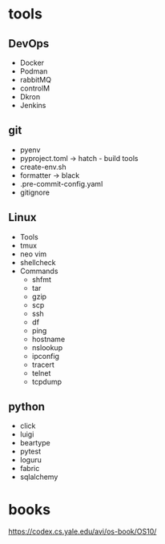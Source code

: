 # tools

## DevOps
- Docker
- Podman
- rabbitMQ
- controlM
- Dkron
- Jenkins


## git
- pyenv 
- pyproject.toml -> hatch - build tools
- create-env.sh
- formatter -> black
- .pre-commit-config.yaml
- gitignore

## Linux
- Tools
 - tmux
 - neo vim
 - shellcheck
- Commands 
  - shfmt
  - tar
  - gzip
  - scp
  - ssh
  - df
  - ping
  - hostname
  - nslookup
  - ipconfig
  - tracert
  - telnet
  - tcpdump



## python
- click
- luigi
- beartype
- pytest
- loguru
- fabric
- sqlalchemy


# books
https://codex.cs.yale.edu/avi/os-book/OS10/

